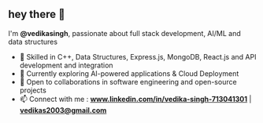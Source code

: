 ## hey there 👋
I'm **@vedikasingh**, passionate about full stack development, AI/ML and data structures
- 🌱 Skilled in C++, Data Structures, Express.js, MongoDB, React.js and API development and integration
- 🧠 Currently exploring AI-powered applications & Cloud Deployment
- 🤝 Open to collaborations in software engineering and open-source projects
- 📫 Connect with me : **www.linkedin.com/in/vedika-singh-713041301** | **vedikas2003@gmail.com**
